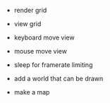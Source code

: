 - render grid
- view grid
- keyboard move view
- mouse move view
- sleep for framerate limiting
- add a world that can be drawn

- make a map